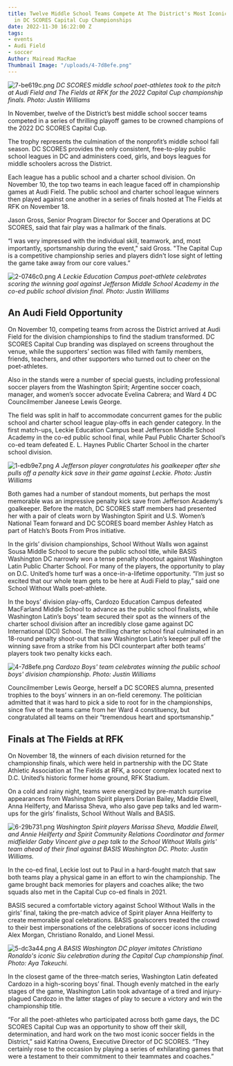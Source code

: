 ```yaml
---
title: Twelve Middle School Teams Compete At The District's Most Iconic Soccer Venues
  in DC SCORES Capital Cup Championships
date: 2022-11-30 16:22:00 Z
tags:
- events
- Audi Field
- soccer
Author: Mairead MacRae
Thumbnail Image: "/uploads/4-7d8efe.png"
---
```


![7-be619c.png](/uploads/7-be619c.png)
*DC SCORES middle school poet-athletes took to the pitch at Audi Field and The Fields at RFK for the 2022 Capital Cup championship finals. Photo: Justin Williams*













In November, twelve of the District’s best middle school soccer teams competed in a series of thrilling playoff games to be crowned champions of the 2022 DC SCORES Capital Cup.

The trophy represents the culmination of the nonprofit’s middle school fall season. DC SCORES provides the only consistent, free-to-play public school leagues in DC and administers coed, girls, and boys leagues for middle schoolers across the District.

Each league has a public school and a charter school division. On November 10, the top two teams in each league faced off in championship games at Audi Field. The public school and charter school league winners then played against one another in a series of finals hosted at The Fields at RFK on November 18.

Jason Gross, Senior Program Director for Soccer and Operations at DC SCORES, said that fair play was a hallmark of the finals. 

“I was very impressed with the individual skill, teamwork, and, most importantly, sportsmanship during the event," said Gross. "The Capital Cup is a competitive championship series and players didn't lose sight of letting the game take away from our core values.”

![2-0746c0.png](/uploads/2-0746c0.png)
*A Leckie Education Campus poet-athlete celebrates scoring the winning goal against Jefferson Middle School Academy in the co-ed public school division final. Photo: Justin Williams*

## An Audi Field Opportunity

On November 10, competing teams from across the District arrived at Audi Field for the division championships to find the stadium transformed. DC SCORES Capital Cup branding was displayed on screens throughout the venue, while the supporters’ section was filled with family members, friends, teachers, and other supporters who turned out to cheer on the poet-athletes.

Also in the stands were a number of special guests, including professional soccer players from the Washington Spirit; Argentine soccer coach, manager, and women’s soccer advocate Evelina Cabrera; and Ward 4 DC Councilmember Janeese Lewis George.

The field was split in half to accommodate concurrent games for the public school and charter school league play-offs in each gender category. In the first match-ups, Leckie Education Campus beat Jefferson Middle School Academy in the co-ed public school final, while Paul Public Charter School’s co-ed team defeated E. L. Haynes Public Charter School in the charter school division.

![1-edb9e7.png](/uploads/1-edb9e7.png)
*A Jefferson player congratulates his goalkeeper after she pulls off a penalty kick save in their game against Leckie. Photo: Justin Williams*

Both games had a number of standout moments, but perhaps the most memorable was an impressive penalty kick save from Jefferson Academy’s goalkeeper. Before the match, DC SCORES staff members had presented her with a pair of cleats worn by Washington Spirit and U.S. Women’s National Team forward and DC SCORES board member Ashley Hatch as part of Hatch’s Boots From Pros initiative.

In the girls’ division championships, School Without Walls won against Sousa Middle School to secure the public school title, while BASIS Washington DC narrowly won a tense penalty shootout against Washington Latin Public Charter School. For many of the players, the opportunity to play on D.C. United’s home turf was a once-in-a-lifetime opportunity. “I’m just so excited that our whole team gets to be here at Audi Field to play,” said one School Without Walls poet-athlete.

In the boys’ division play-offs, Cardozo Education Campus defeated MacFarland Middle School to advance as the public school finalists, while Washington Latin’s boys' team secured their spot as the winners of the charter school division after an incredibly close game against DC International (DCI) School. The thrilling charter school final culminated in an 18-round penalty shoot-out that saw Washington Latin’s keeper pull off the winning save from a strike from his DCI counterpart after both teams’ players took two penalty kicks each.

![4-7d8efe.png](/uploads/4-7d8efe.png)
*Cardozo Boys' team celebrates winning the public school boys' division championship. Photo: Justin Williams*

Councilmember Lewis George, herself a DC SCORES alumna, presented trophies to the boys’ winners in an on-field ceremony. The politician admitted that it was hard to pick a side to root for in the championships, since five of the teams came from her Ward 4 constituency, but congratulated all teams on their “tremendous heart and sportsmanship.”

## Finals at The Fields at RFK

On November 18, the winners of each division returned for the championship finals, which were held in partnership with the DC State Athletic Association at The Fields at RFK, a soccer complex located next to D.C. United’s historic former home ground, RFK Stadium.

On a cold and rainy night, teams were energized by pre-match surprise appearances from Washington Spirit players Dorian Bailey, Maddie Elwell, Anna Heilferty, and Marissa Sheva, who also gave pep talks and led warm-ups for the girls’ finalists, School Without Walls and BASIS.

![6-29b731.png](/uploads/6-29b731.png)
*Washington Spirit players Marissa Sheva, Maddie Elwell, and Annie Heilferty and Spirit Community Relations Coordinator and former midfielder Gaby Vincent give a pep talk to the School Without Walls girls' team ahead of their final against BASIS Washington DC. Photo: Justin Williams.*

In the co-ed final, Leckie lost out to Paul in a hard-fought match that saw both teams play a physical game in an effort to win the championship. The game brought back memories for players and coaches alike; the two squads also met in the Capital Cup co-ed finals in 2021.

BASIS secured a comfortable victory against School Without Walls in the girls’ final, taking the pre-match advice of Spirit player Anna Heilferty to create memorable goal celebrations. BASIS goalscorers treated the crowd to their best impersonations of the celebrations of soccer icons including Alex Morgan, Christiano Ronaldo, and Lionel Messi.

![5-dc3a44.png](/uploads/5-dc3a44.png)
*A BASIS Washington DC player imitates Christiano Ronaldo's iconic Siu celebration during the Capital Cup championship final. Photo: Aya Takeuchi.*

In the closest game of the three-match series, Washington Latin defeated Cardozo in a high-scoring boys’ final. Though evenly matched in the early stages of the game, Washington Latin took advantage of a tired and injury-plagued Cardozo in the latter stages of play to secure a victory and win the championship title.

“For all the poet-athletes who participated across both game days, the DC SCORES Capital Cup was an opportunity to show off their skill, determination, and hard work on the two most iconic soccer fields in the District,” said Katrina Owens, Executive Director of DC SCORES. “They certainly rose to the occasion by playing a series of exhilarating games that were a testament to their commitment to their teammates and coaches.”